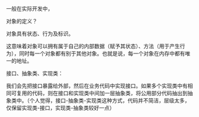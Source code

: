 
一般在实际开发中，

对象的定义？

对象具有状态、行为及标识。

这意味着对象可以拥有属于自己的内部数据（赋予其状态）、方法（用于产生行为），同时每一个对象都有别于其他对象。也就是说，每一个对象在内存中都有唯一的地址。

接口、抽象类、实现类：

我们会先把接口暴露给外部，然后在业务代码中实现接口。如果多个实现类中有相同可复用的代码，则在接口和实现类中间加一层抽象类，将公用部分代码抽出到抽象类中。（个人觉得，接口-抽象类-实现类这种方式，代码并不简洁，层级太多，仅保留实现类-接口，实现类-抽象类较好一点）
